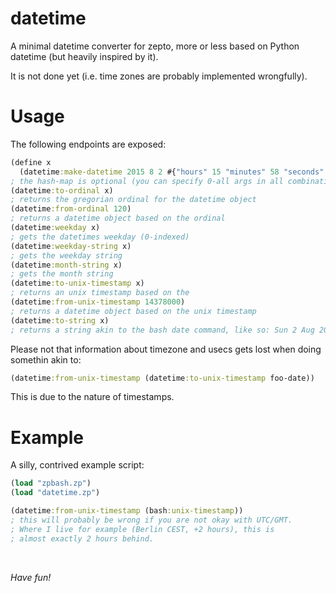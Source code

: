 # datetime

A minimal datetime converter for zepto, more or less
based on Python datetime (but heavily inspired by it).

It is not done yet (i.e. time zones are probably implemented
wrongfully).

# Usage

The following endpoints are exposed:
```clojure
(define x 
  (datetime:make-datetime 2015 8 2 #{"hours" 15 "minutes" 58 "seconds" 12 "useconds" 12 "tmz" "GMT"}))
; the hash-map is optional (you can specify 0-all args in all combinations)
(datetime:to-ordinal x)
; returns the gregorian ordinal for the datetime object
(datetime:from-ordinal 120)
; returns a datetime object based on the ordinal
(datetime:weekday x)
; gets the datetimes weekday (0-indexed)
(datetime:weekday-string x)
; gets the weekday string
(datetime:month-string x)
; gets the month string
(datetime:to-unix-timestamp x)
; returns an unix timestamp based on the
(datetime:from-unix-timestamp 14378000)
; returns a datetime object based on the unix timestamp
(datetime:to-string x)
; returns a string akin to the bash date command, like so: Sun 2 Aug 2015 15:58:12.000012 GMT
```

Please not that information about timezone and usecs gets lost when doing somethin akin to:
```clojure
(datetime:from-unix-timestamp (datetime:to-unix-timestamp foo-date))
```

This is due to the nature of timestamps.

# Example

A silly, contrived example script:
```clojure
(load "zpbash.zp")
(load "datetime.zp")

(datetime:from-unix-timestamp (bash:unix-timestamp))
; this will probably be wrong if you are not okay with UTC/GMT.
; Where I live for example (Berlin CEST, +2 hours), this is
; almost exactly 2 hours behind.
```

<br/>

*Have fun!*
